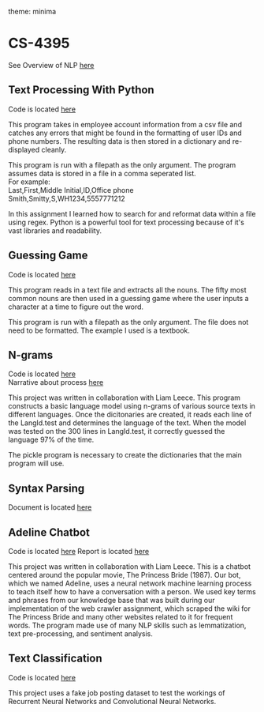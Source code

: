 theme: minima

# CS-4395

See Overview of NLP [here](Overview_of_NLP.pdf)



## Text Processing With Python
Code is located [here](https://github.com/kjzarzana/CS-4395/blob/main/Person_Dict/main.py)

This program takes in employee account information from a csv file and catches any errors that might be found in the formatting of user IDs and phone numbers. The resulting data is then stored in a dictionary and re-displayed cleanly.

This program is run with a filepath as the only argument.
The program assumes data is stored in a file in a comma seperated list.   
For example:   
Last,First,Middle Initial,ID,Office phone  
Smith,Smitty,S,WH1234,5557771212

In this assignment I learned how to search for and reformat data within a file using regex. Python is a powerful tool for text processing because of it's vast libraries and readability.

## Guessing Game
Code is located [here](https://github.com/kjzarzana/CS-4395/blob/main/Guessing_Game/main.py)

This program reads in a text file and extracts all the nouns. The fifty most common nouns are then used in a guessing game where the user inputs a character at a time to figure out the word.

This program is run with a filepath as the only argument.
The file does not need to be formatted. The example I used is a textbook.

## N-grams
Code is located [here](https://github.com/kjzarzana/CS-4395/blob/main/N-gram/main.py)  
Narrative about process [here](N-gram/Ngrams.pdf)

This project was written in collaboration with Liam Leece. This program constructs a basic language model using n-grams of various source texts in different languages. Once the dicitonaries are created, it reads each line of the LangId.test and determines the language of the text. When the model was tested on the 300 lines in LangId.test, it correctly guessed the language 97% of the time.

The pickle program is necessary to create the dictionaries that the main program will use.

## Syntax Parsing
Document is located [here](SyntaxParsing/Sentence_Parsing.pdf)

## Adeline Chatbot
Code is located [here](https://github.com/kjzarzana/CS-4395/blob/main/Adeline-Chatbot/main.py)
Report is located [here](https://github.com/kjzarzana/CS-4395/blob/main/Adeline-Chatbot/Chatbot%20Report.pdf)

This project was written in collaboration with Liam Leece. This is a chatbot centered around the popular movie, The Princess Bride (1987). Our bot, which we named Adeline, uses a neural network machine learning process to teach itself how to have a conversation with a person. We used key terms and phrases from our knowledge base that was built during our implementation of the web crawler assignment, which scraped the wiki for The Princess Bride and many other websites related to it for frequent words. The program made use of many NLP skills such as lemmatization, text pre-processing, and sentiment analysis.

## Text Classification
Code is located [here](https://github.com/kjzarzana/CS-4395/blob/main/Text-Classification/Text_Classification_Kyle-Zarzana_Liam-Leece.pdf)

This project uses a fake job posting dataset to test the workings of Recurrent Neural Networks and Convolutional Neural Networks.
